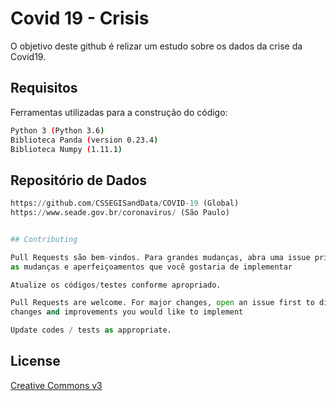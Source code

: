 # Covid 19 - Crisis

O objetivo deste github é relizar um estudo sobre os dados da crise da Covid19.

## Requisitos

Ferramentas utilizadas para a construção do código:

```bash
Python 3 (Python 3.6) 
Biblioteca Panda (version 0.23.4)
Biblioteca Numpy (1.11.1)
```

## Repositório de Dados

```python
https://github.com/CSSEGISandData/COVID-19 (Global)
https://www.seade.gov.br/coronavirus/ (São Paulo)


## Contributing

Pull Requests são bem-vindos. Para grandes mudanças, abra uma issue primeiro para discutirmos 
as mudanças e aperfeiçoamentos que você gostaria de implementar

Atualize os códigos/testes conforme apropriado.

Pull Requests are welcome. For major changes, open an issue first to discuss the
changes and improvements you would like to implement

Update codes / tests as appropriate.

```

## License
[Creative Commons v3](https://creativecommons.org/licenses/by/3.0/)
